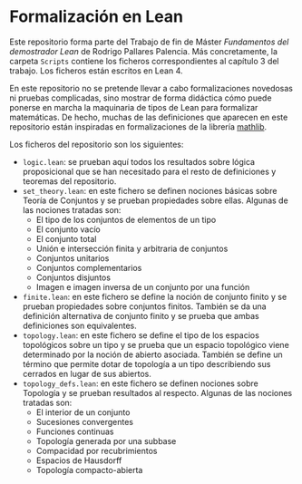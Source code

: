 # Formalización en Lean

Este repositorio forma parte del Trabajo de fin de Máster *Fundamentos del demostrador Lean* de Rodrigo Pallares Palencia. Más concretamente, la carpeta `Scripts` contiene los ficheros correspondientes al capítulo 3 del trabajo. Los ficheros están escritos en Lean 4. 

En este repositorio no se pretende llevar a cabo formalizaciones novedosas ni pruebas complicadas, sino mostrar de forma didáctica cómo puede ponerse en marcha la maquinaria de tipos de Lean para formalizar matemáticas. De hecho, muchas de las definiciones que aparecen en este repositorio están inspiradas en formalizaciones de la librería [mathlib](https://github.com/leanprover-community/mathlib).

Los ficheros del repositorio son los siguientes:
- `logic.lean`: se prueban aquí todos los resultados sobre lógica proposicional que se han necesitado para el resto de definiciones y teoremas del repositorio.
- `set_theory.lean`: en este fichero se definen nociones básicas sobre Teoría de Conjuntos y se prueban propiedades sobre ellas. Algunas de las nociones tratadas son: 
    - El tipo de los conjuntos de elementos de un tipo
    - El conjunto vacío
    - El conjunto total
    - Unión e intersección finita y arbitraria de conjuntos
    - Conjuntos unitarios
    - Conjuntos complementarios
    - Conjuntos disjuntos
    - Imagen e imagen inversa de un conjunto por una función
- `finite.lean`: en este fichero se define la noción de conjunto finito y se prueban propiedades sobre conjuntos finitos. También se da una definición alternativa de conjunto finito y se prueba que ambas definiciones son equivalentes.
- `topology.lean`: en este fichero se define el tipo de los espacios topológicos sobre un tipo y se prueba que un espacio topológico viene determinado por la noción de abierto asociada. También se define un término que permite dotar de topología a un tipo describiendo sus cerrados en lugar de sus abiertos.
- `topology_defs.lean`: en este fichero se definen nociones sobre Topología y se prueban resultados al respecto. Algunas de las nociones tratadas son:
    - El interior de un conjunto
    - Sucesiones convergentes
    - Funciones continuas
    - Topología generada por una subbase
    - Compacidad por recubrimientos 
    - Espacios de Hausdorff
    - Topología compacto-abierta
